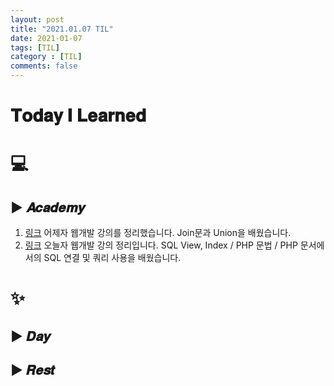 ```yaml
---
layout: post
title: "2021.01.07 TIL"
date: 2021-01-07
tags: [TIL]
category : [TIL]
comments: false
---
```


# 𝐓𝐨𝐝𝐚𝐲 𝐈 𝐋𝐞𝐚𝐫𝐧𝐞𝐝

# 💻  

## ▶ 𝑨𝒄𝒂𝒅𝒆𝒎𝒚
1) [링크](https://joomal.github.io//210106aca/) 어제자 웹개발 강의를 정리했습니다. Join문과 Union을 배웠습니다.  
2) [링크](https://joomal.github.io//210107aca/) 오늘자 웹개발 강의 정리입니다. SQL View, Index / PHP 문법 / PHP 문서에서의 SQL 연결 및 쿼리 사용을 배웠습니다.  


# ✨

## ▶ 𝑫𝒂𝒚


## ▶ 𝑹𝒆𝒔𝒕

